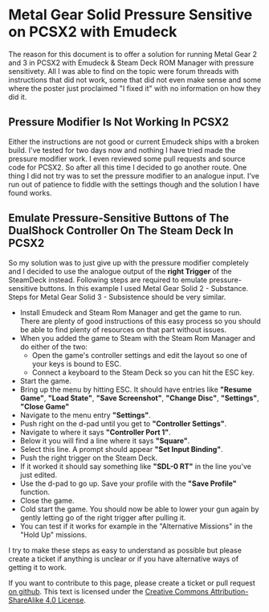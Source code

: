 # Metal Gear Solid Pressure Sensitive on PCSX2 with Emudeck
The reason for this document is to offer a solution for running Metal Gear 2 and 3 in PCSX2 with Emudeck & Steam Deck ROM Manager with pressure sensitivety.
All I was able to find on the topic were forum threads with instructions that did not work, some that did not even make sense and some where the poster just proclaimed "I fixed it" with no information on how they did it.
## Pressure Modifier Is Not Working In PCSX2
Either the instructions are not good or current Emudeck ships with a broken build. I've tested for two days now and nothing I have tried made the pressure modifier work.
I even reviewed some pull requests and source code for PCSX2. So after all this time I decided to go another route.
One thing I did not try was to set the pressure modifier to an analogue input. I've run out of patience to fiddle with the settings though and the solution I have found works.
## Emulate Pressure-Sensitive Buttons of The DualShock Controller On The Steam Deck In PCSX2
So my solution was to just give up with the pressure modifier completely and I decided to use the analogue output of the **right Trigger** of the SteamDeck instead.
Following steps are required to emulate pressure-sensitive buttons. In this example I used Metal Gear Solid 2 - Substance. Steps for Metal Gear Solid 3 - Subsistence should be very similar.
- Install Emudeck and Steam Rom Manager and get the game to run. There are plenty of good instructions of this easy process so you should be able to find plenty of resources on that part without issues.
- When you added the game to Steam with the Steam Rom Manager and do either of the two:
  - Open the game's controller settings and edit the layout so one of your keys is bound to ESC.
  - Connect a keyboard to the Steam Deck so you can hit the ESC key.
- Start the game.
- Bring up the menu by hitting ESC. It should have entries like **"Resume Game"**, **"Load State"**, **"Save Screenshot"**, **"Change Disc"**, **"Settings"**, **"Close Game"**
- Navigate to the menu entry **"Settings"**.
- Push right on the d-pad until you get to **"Controller Settings"**.
- Navigate to where it says **"Controller Port 1"**.
- Below it you will find a line where it says **"Square"**.
- Select this line. A prompt should appear **"Set Input Binding"**.
- Push the right trigger on the Steam Deck.
- If it worked it should say something like **"SDL-0 RT"** in the line you've just edited.
- Use the d-pad to go up. Save your profile with the **"Save Profile"** function.
- Close the game.
- Cold start the game. You should now be able to lower your gun again by gently letting go of the right trigger after pulling it.
- You can test if it works for example in the "Alternative Missions" in the "Hold Up" missions.

I try to make these steps as easy to understand as possible but please create a ticket if anything is unclear or if you have alternative ways of getting it to work.

If you want to contribute to this page, please create a ticket or pull request [on github](https://github.com/hhirsch/emu-deck-metal-gear).
This text is licensed under the [Creative Commons Attribution-ShareAlike 4.0 License](https://creativecommons.org/licenses/by-sa/4.0/).
